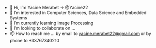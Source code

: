 - 👋 Hi, I’m Yacine Merabet -> @Yacine22 
- 👀 I’m interested in Computer Sciences, Data Science and Embedded Systems
- 🌱 I’m currently learning Image Processing
- 💞️ I’m looking to collaborate on ...
- 📫 How to reach me ... by email to yacine.merabet22@gmail.com or by phone to +33767340210

<!---
Yacine22/Yacine22 is a ✨ special ✨ repository because its `README.md` (this file) appears on your GitHub profile.
You can click the Preview link to take a look at your changes.
--->
